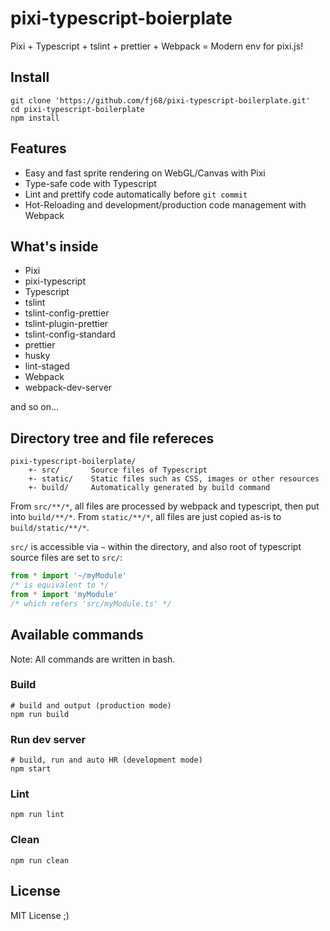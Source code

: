 # pixi-typescript-boierplate

Pixi + Typescript + tslint + prettier + Webpack = Modern env for pixi.js!

## Install

```
git clone 'https://github.com/fj68/pixi-typescript-boilerplate.git'
cd pixi-typescript-boilerplate
npm install
```

## Features

 - Easy and fast sprite rendering on WebGL/Canvas with Pixi
 - Type-safe code with Typescript
 - Lint and prettify code automatically before `git commit`
 - Hot-Reloading and development/production code management with Webpack

## What's inside

 - Pixi
 - pixi-typescript
 - Typescript
 - tslint
 - tslint-config-prettier
 - tslint-plugin-prettier
 - tslint-config-standard
 - prettier
 - husky
 - lint-staged
 - Webpack
 - webpack-dev-server

and so on...

## Directory tree and file refereces

```
pixi-typescript-boilerplate/
    +- src/       Source files of Typescript
    +- static/    Static files such as CSS, images or other resources
    +- build/     Automatically generated by build command
```

From `src/**/*`, all files are processed by webpack and typescript, then put into `build/**/*`.
From `static/**/*`, all files are just copied as-is to `build/static/**/*`.

`src/` is accessible via `~` within the directory, and also root of typescript source files are set to `src/`:

```ts
from * import '~/myModule'
/* is equivalent to */
from * import 'myModule'
/* which refers 'src/myModule.ts' */
```

## Available commands

Note: All commands are written in bash.

### Build

```
# build and output (production mode)
npm run build
```

### Run dev server

```
# build, run and auto HR (development mode)
npm start
```

### Lint

```
npm run lint
```

### Clean

```
npm run clean
```

## License

MIT License ;)
